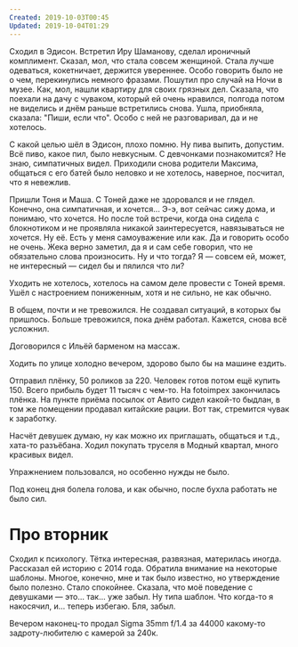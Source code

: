 ```yaml
---
Created: 2019-10-03T00:45
Updated: 2019-10-04T01:29
---
```

Сходил в Эдисон. Встретил Иру Шаманову, сделал ироничный комплимент. Сказал, мол, что стала совсем женщиной. Стала лучше одеваться, кокетничает, держится увереннее. Особо говорить было не о чем, перекинулись немного фразами. Пошутил про случай на Ночи в музее. Как, мол, нашли квартиру для своих грязных дел. Сказала, что поехали на дачу с чуваком, который ей очень нравился, полгода потом не виделись и днём раньше встретились снова. Ушла, приобняла, сказала: "Пиши, если что". Особо с ней не разговаривал, да и не хотелось.

С какой целью шёл в Эдисон, плохо помню. Ну пива выпить, допустим. Всё пиво, какое пил, было невкусным. С девчонками познакомится? Не знаю, симпатичных видел. Приходили снова родители Максима, общаться с его батей было неловко и не хотелось, наверное, посчитал, что я невежлив.

Пришли Тоня и Маша. С Тоней даже не здоровался и не глядел. Конечно, она симпатичная, и хочется... Э-э, вот сейчас сижу дома, и понимаю, что хочется. Но после той встречи, когда она сидела с блокнотиком и не проявляла никакой заинтересуется, навязываться не хочется. Ну её. Есть у меня самоуважение или как. Да и говорить особо не очень. Жека верно заметил, да я и сам себе говорил, что не обязательно слова произносить. Ну и что тогда? Я — совсем ей, может, не интересный — сидел бы и пялился что ли?

Уходить не хотелось, хотелось на самом деле провести с Тоней время. Ушёл с настроением пониженным, хотя и не сильно, не как обычно.

В общем, почти и не тревожился. Не создавал ситуаций, в которых бы пришлось. Больше тревожился, пока днём работал. Кажется, снова всё усложнил.

Договорился с Ильёй барменом на массаж.

Ходить по улице холодно вечером, здорово было бы на машине ездить.

Отправил плёнку, 50 роликов за 220. Человек готов потом ещё купить 150. Всего прибыль будет 11 тысяч с чем-то. На fotoimpex закончилась плёнка. На пункте приёма посылок от Авито сидел какой-то быдлан, в том же помещении продавал китайские рации. Вот так, стремится чувак к заработку.

Насчёт девушек думаю, ну как можно их приглашать, общаться и т.д., хата-то разъёбана. Ходил покупать труселя в Модный квартал, много красивых видел.

Упражнением пользовался, но особенно нужды не было.

Под конец дня болела голова, и как обычно, после бухла работать не было сил.

# Про вторник

Сходил к психологу. Тётка интересная, развязная, материлась иногда. Рассказал ей историю с 2014 года. Обратила внимание на некоторые шаблоны. Многое, конечно, мне и так было известно, но утверждение было полезно. Стало спокойнее. Сказала, что моё поведение с девушками — это... так... уже забыл. Ну типа шаблон. Что когда-то я накосячил, и... теперь избегаю. Бля, забыл.

Вечером наконец-то продал Sigma 35mm f/1.4 за 44000 какому-то задроту-любителю с камерой за 240к.